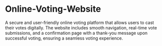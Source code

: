 # Online-Voting-Website
A secure and user-friendly online voting platform that allows users to cast their votes digitally. The website includes smooth navigation, real-time vote submissions, and a confirmation page with a thank-you message upon successful voting, ensuring a seamless voting experience.
